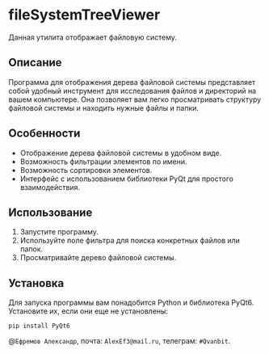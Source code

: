 # fileSystemTreeViewer
Данная утилита отображает файловую систему.
## Описание

Программа для отображения дерева файловой системы представляет собой удобный инструмент для исследования файлов и директорий на вашем компьютере. Она позволяет вам легко просматривать структуру файловой системы и находить нужные файлы и папки.

## Особенности

- Отображение дерева файловой системы в удобном виде.
- Возможность фильтрации элементов по имени.
- Возможность сортировки элементов.
- Интерфейс с использованием библиотеки PyQt для простого взаимодействия.

## Использование

1. Запустите программу.
2. Используйте поле фильтра для поиска конкретных файлов или папок.
3. Просматривайте дерево файловой системы.

## Установка

Для запуска программы вам понадобится Python и библиотека PyQt6. Установите их, если они еще не установлены:

```
pip install PyQt6
```
@`Ефремов Александр`, почта: `AlexEf3@mail.ru`, телеграм: `#Qvanbit`.
